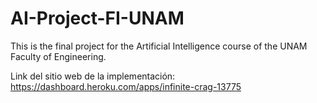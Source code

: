 # AI-Project-FI-UNAM
This is the final project for the Artificial Intelligence course of the UNAM Faculty of Engineering.

Link del sitio web de la implementación: https://dashboard.heroku.com/apps/infinite-crag-13775
